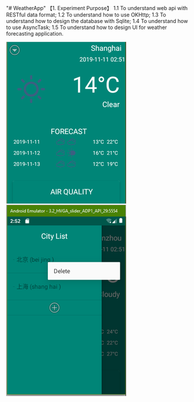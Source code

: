 "# WeatherApp" 
【1. Experiment Purpose】
1.1 To understand web api with RESTful data format;
1.2 To understand how to use OKHttp;
1.3 To understand how to design the database with Sqlite;
1.4 To understand how to use AsyncTask;
1.5 To understand how to design UI for weather forecasting application.


![Screenshot 1](images/weather_3.png)
![Screenshot 1](images/weather_1.png)